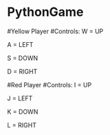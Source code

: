 # PythonGame

#Yellow Player
#Controls:
W = UP 

A = LEFT

S = DOWN

D = RIGHT

#Red Player
#Controls:
I = UP

J = LEFT

K = DOWN

L = RIGHT
